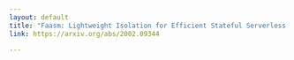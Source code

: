 ```yaml
---
layout: default
title: "Faasm: Lightweight Isolation for Efficient Stateful Serverless Computing"
link: https://arxiv.org/abs/2002.09344

---
```

